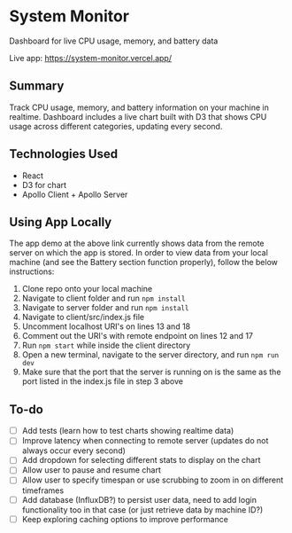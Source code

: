 # System Monitor
Dashboard for live CPU usage, memory, and battery data

Live app: https://system-monitor.vercel.app/

## Summary

Track CPU usage, memory, and battery information on your machine in realtime. Dashboard includes a live chart built with D3 that shows CPU usage across different categories, updating every second. 

## Technologies Used

* React 
* D3 for chart
* Apollo Client + Apollo Server

## Using App Locally

The app demo at the above link currently shows data from the remote server on which the app is stored. In order to view data from your local machine (and see the Battery section function properly), follow the below instructions:

1. Clone repo onto your local machine
2. Navigate to client folder and run `npm install`
3. Navigate to server folder and run `npm install`
4. Navigate to client/src/index.js file
5. Uncomment localhost URI's on lines 13 and 18
6. Comment out the URI's with remote endpoint on lines 12 and 17
7. Run `npm start` while inside the client directory
8. Open a new terminal, navigate to the server directory, and run `npm run dev`
9. Make sure that the port that the server is running on is the same as the port listed in the index.js file in step 3 above

## To-do

- [ ] Add tests (learn how to test charts showing realtime data)
- [ ] Improve latency when connecting to remote server (updates do not always occur every second)
- [ ] Add dropdown for selecting different stats to display on the chart
- [ ] Allow user to pause and resume chart
- [ ] Allow user to specify timespan or use scrubbing to zoom in on different timeframes
- [ ] Add database (InfluxDB?) to persist user data, need to add login functionality too in that case (or just retrieve data by machine ID?)
- [ ] Keep exploring caching options to improve performance

